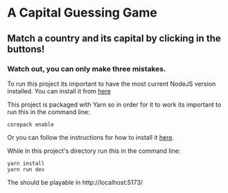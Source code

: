 # A Capital Guessing Game

## Match a country and its capital by clicking in the buttons!

### Watch out, you can only make three mistakes.

To run this project its important to have the most current NodeJS version installed.
You can install it from [here](https://nodejs.org/en)

This project is packaged with Yarn so in order for it to work its important to run this in the command line:

```
corepack enable
```

Or you can follow the instructions for how to install it [here](https://yarnpkg.com/getting-started/install).

While in this project's directory run this in the command line:

```
yarn install
yarn run dev
```

The should be playable in http://localhost:5173/
